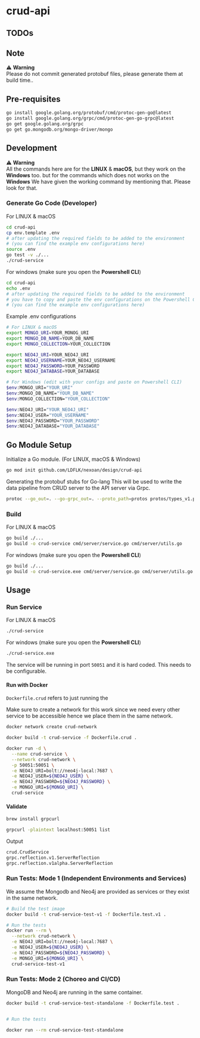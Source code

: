 # crud-api

## TODOs

## Note

⚠️ **Warning**  
Please do not commit generated protobuf files, please generate them at build time..

## Pre-requisites

```bash
go install google.golang.org/protobuf/cmd/protoc-gen-go@latest
go install google.golang.org/grpc/cmd/protoc-gen-go-grpc@latest
go get google.golang.org/grpc
go get go.mongodb.org/mongo-driver/mongo
```

## Development

⚠️ **Warning**  
All the commands here are for the **LINUX** & **macOS**, but they work on the **Windows** too. but for the commands which does not works on the **Windows** We have given the working command by mentioning that. Please look for that.


### Generate Go Code (Developer)

For LINUX & macOS
```bash
cd crud-api
cp env.template .env
# after updating the required fields to be added to the environment
# (you can find the example env configurations here)
source .env
go test -v ./...
./crud-service
```

For windows (make sure you open the **Powershell CLI**)
```bash
cd crud-api
echo .env
# after updating the required fields to be added to the environment
# you have to copy and paste the env configurations on the Powershell CLI
# (you can find the example env configurations here)
```

Example .env configurations
```bash
# For LINUX & macOS
export MONGO_URI=YOUR_MONOG_URI
export MONGO_DB_NAME=YOUR_DB_NAME
export MONGO_COLLECTION=YOUR_COLLECTION

export NEO4J_URI=YOUR_NEO4J_URI
export NEO4J_USERNAME=YOUR_NEO4J_USERNAME
export NEO4J_PASSWORD=YOUR_PASSWORD
export NEO4J_DATABASE=YOUR_DATABASE

# For Windows (edit with your configs and paste on Powershell CLI)
$env:MONGO_URI="YOUR_URI"
$env:MONGO_DB_NAME="YOUR_DB_NAME"
$env:MONGO_COLLECTION="YOUR_COLLECTION"

$env:NEO4J_URI="YOUR_NEO4J_URI"
$env:NEO4J_USER="YOUR_USERNAME"
$env:NEO4J_PASSWORD="YOUR_PASSWORD"
$env:NEO4J_DATABASE="YOUR_DATABASE"
```

## Go Module Setup

Initialize a Go module. (For LINUX, macOS & Windows)

```bash
go mod init github.com/LDFLK/nexoan/design/crud-api
```

Generating the protobuf stubs for Go-lang
This will be used to write the data pipeline from CRUD server to the API server
via Grpc. 

```bash
protoc --go_out=. --go-grpc_out=. --proto_path=protos protos/types_v1.proto
```

### Build

For LINUX & macOS
```bash
go build ./...
go build -o crud-service cmd/server/service.go cmd/server/utils.go
```

For windows (make sure you open the **Powershell CLI**)
```bash
go build ./...
go build -o crud-service.exe cmd/server/service.go cmd/server/utils.go
```

## Usage

### Run Service

For LINUX & macOS
```bash
./crud-service
```

For windows (make sure you open the **Powershell CLI**)
```bash
./crud-service.exe
```

The service will be running in port `50051` and it is hard coded. This needs to be configurable. 

#### Run with Docker

`Dockerfile.crud` refers to just running the

Make sure to create a network for this work since we need every other service to be accessible hence
we place them in the same network. 

```bash
docker network create crud-network
```

```bash
docker build -t crud-service -f Dockerfile.crud .
```

```bash
docker run -d \
  --name crud-service \
  --network crud-network \
  -p 50051:50051 \
  -e NEO4J_URI=bolt://neo4j-local:7687 \
  -e NEO4J_USER=${NEO4J_USER} \
  -e NEO4J_PASSWORD=${NEO4J_PASSWORD} \
  -e MONGO_URI=${MONGO_URI} \
  crud-service
```

#### Validate 

```bash
brew install grpcurl
```

```bash
grpcurl -plaintext localhost:50051 list
```

Output

```bash
crud.CrudService
grpc.reflection.v1.ServerReflection
grpc.reflection.v1alpha.ServerReflection
```

### Run Tests: Mode 1 (Independent Environments and Services)

We assume the Mongodb and Neo4j are provided as services or they exist in the same network. 

```bash
# Build the test image
docker build -t crud-service-test-v1 -f Dockerfile.test.v1 .

# Run the tests
docker run --rm \
  --network crud-network \
  -e NEO4J_URI=bolt://neo4j-local:7687 \
  -e NEO4J_USER=${NEO4J_USER} \
  -e NEO4J_PASSWORD=${NEO4J_PASSWORD} \
  -e MONGO_URI=${MONGO_URI} \
  crud-service-test-v1
```

### Run Tests: Mode 2 (Choreo and CI/CD)

MongoDB and Neo4j are running in the same container. 

```bash
docker build -t crud-service-test-standalone -f Dockerfile.test .


# Run the tests

docker run --rm crud-service-test-standalone
```

